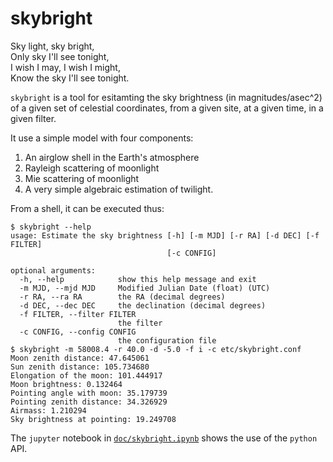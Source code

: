 # skybright

Sky light, sky bright,</br>
Only sky I'll see tonight,</br>
I wish I may, I wish I might,</br>
Know the sky I'll see tonight.</br>


`skybright` is a tool for esitamting the sky brightness (in
magnitudes/asec^2) of a given set of celestial coordinates, from a
given site, at a given time, in a given filter.

It use a simple model with four components:

1. An airglow shell in the Earth's atmosphere
2. Rayleigh scattering of moonlight
3. Mie scattering of moonlight
4. A very simple algebraic estimation of twilight.

From a shell, it can be executed thus:

```
$ skybright --help
usage: Estimate the sky brightness [-h] [-m MJD] [-r RA] [-d DEC] [-f FILTER]
                                   [-c CONFIG]

optional arguments:
  -h, --help            show this help message and exit
  -m MJD, --mjd MJD     Modified Julian Date (float) (UTC)
  -r RA, --ra RA        the RA (decimal degrees)
  -d DEC, --dec DEC     the declination (decimal degrees)
  -f FILTER, --filter FILTER
                        the filter
  -c CONFIG, --config CONFIG
                        the configuration file
$ skybright -m 58008.4 -r 40.0 -d -5.0 -f i -c etc/skybright.conf 
Moon zenith distance: 47.645061
Sun zenith distance: 105.734680
Elongation of the moon: 101.444917
Moon brightness: 0.132464
Pointing angle with moon: 35.179739
Pointing zenith distance: 34.326929
Airmass: 1.210294
Sky brightness at pointing: 19.249708
```

The `jupyter` notebook in
[`doc/skybright.ipynb`](doc/skybright.ipynb) shows the use of
the `python` API.